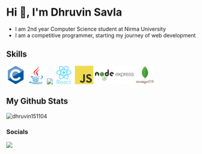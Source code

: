 <h1>Hi 👋, I'm Dhruvin Savla</h1>

<ul>
  <li>I am 2nd year Computer Science student at Nirma University</li>
  <li>I am a competitive programmer, starting my journey of web development</li>
</ul>


<h2 align="left">Skills</h2>
<div>
  <img src="https://raw.githubusercontent.com/devicons/devicon/master/icons/c/c-original.svg" height="50px" />
  <img src="https://raw.githubusercontent.com/devicons/devicon/master/icons/java/java-original.svg" height="50px" />
  <img src="https://www.vectorlogo.zone/logos/tailwindcss/tailwindcss-icon.svg" height="50px" />
  <img src="https://raw.githubusercontent.com/devicons/devicon/master/icons/react/react-original-wordmark.svg" height="50px" />
  <img src="https://raw.githubusercontent.com/devicons/devicon/master/icons/javascript/javascript-original.svg" height="50px" />
  <img src="https://raw.githubusercontent.com/devicons/devicon/master/icons/nodejs/nodejs-original-wordmark.svg" height="50px" />
  <img src="https://raw.githubusercontent.com/devicons/devicon/master/icons/express/express-original-wordmark.svg" height="50px" />
  <img src="https://raw.githubusercontent.com/devicons/devicon/master/icons/mongodb/mongodb-original-wordmark.svg" height="50px" />
</div>

<h2>My Github Stats</h2>
<img align="center" src="https://github-readme-stats.vercel.app/api?username=Dhruvin151104&show_icons=true&line_height=20&title_color=7A7ADB&icon_color=2234AE&text_color=D3D3D3&bg_color=0,000000,130F40" alt="dhruvin151104" />


<h3 align="left">Socials</h3>
<div>
  <a href="https://www.linkedin.com/in/dhruvin-savla-4991a1259/"><img src="https://img.shields.io/badge/linkedin-0A66C2?style=for-the-badge&logo=linkedin&logoColor=white" height="30px" /></a>
</div>


